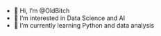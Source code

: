 - 👋 Hi, I’m @OldBitch
- 👀 I’m interested in Data Science and AI
- 🌱 I’m currently learning Python and data analysis
<!---
OldBitch/OldBitch is a ✨ special ✨ repository because its `README.md` (this file) appears on your GitHub profile.
You can click the Preview link to take a look at your changes.
--->
